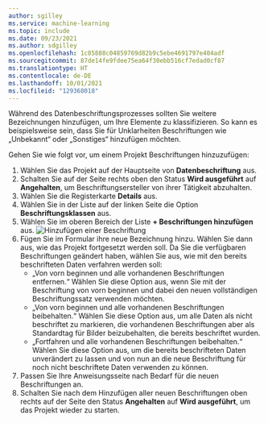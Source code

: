```yaml
---
author: sgilley
ms.service: machine-learning
ms.topic: include
ms.date: 09/23/2021
ms.author: sdgilley
ms.openlocfilehash: 1c85888c04859769d82b9c5ebe4691797e404adf
ms.sourcegitcommit: 87de14fe9fdee75ea64f30ebb516cf7edad0cf87
ms.translationtype: HT
ms.contentlocale: de-DE
ms.lasthandoff: 10/01/2021
ms.locfileid: "129368018"
---
```

Während des Datenbeschriftungsprozesses sollten Sie weitere Bezeichnungen hinzufügen, um Ihre Elemente zu klassifizieren.  So kann es beispielsweise sein, dass Sie für Unklarheiten Beschriftungen wie „Unbekannt“ oder „Sonstiges“ hinzufügen möchten.

Gehen Sie wie folgt vor, um einem Projekt Beschriftungen hinzuzufügen:

1. Wählen Sie das Projekt auf der Hauptseite von **Datenbeschriftung** aus.
1. Schalten Sie auf der Seite rechts oben den Status **Wird ausgeführt** auf **Angehalten**, um Beschriftungsersteller von ihrer Tätigkeit abzuhalten.
1. Wählen Sie die Registerkarte **Details** aus.
1. Wählen Sie in der Liste auf der linken Seite die Option **Beschriftungsklassen** aus.
1. Wählen Sie im oberen Bereich der Liste **+ Beschriftungen hinzufügen** aus. ![Hinzufügen einer Beschriftung](../articles/machine-learning/media/how-to-create-labeling-projects/add-label.png)
1. Fügen Sie im Formular ihre neue Bezeichnung hinzu. Wählen Sie dann aus, wie das Projekt fortgesetzt werden soll.  Da Sie die verfügbaren Beschriftungen geändert haben, wählen Sie aus, wie mit den bereits beschrifteten Daten verfahren werden soll:
    * „Von vorn beginnen und alle vorhandenen Beschriftungen entfernen.“  Wählen Sie diese Option aus, wenn Sie mit der Beschriftung von vorn beginnen und dabei den neuen vollständigen Beschriftungssatz verwenden möchten. 
    * „Von vorn beginnen und alle vorhandenen Beschriftungen beibehalten.“  Wählen Sie diese Option aus, um alle Daten als nicht beschriftet zu markieren, die vorhandenen Beschriftungen aber als Standardtag für Bilder beizubehalten, die bereits beschriftet wurden.
    * „Fortfahren und alle vorhandenen Beschriftungen beibehalten.“ Wählen Sie diese Option aus, um die bereits beschrifteten Daten unverändert zu lassen und von nun an die neue Beschriftung für noch nicht beschriftete Daten verwenden zu können.
1. Passen Sie Ihre Anweisungsseite nach Bedarf für die neuen Beschriftungen an.
1. Schalten Sie nach dem Hinzufügen aller neuen Beschriftungen oben rechts auf der Seite den Status **Angehalten** auf **Wird ausgeführt**, um das Projekt wieder zu starten. 